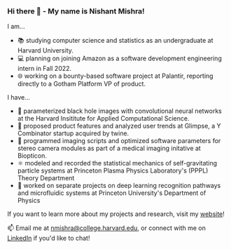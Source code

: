 ### Hi there 👋 - My name is Nishant Mishra!

I am...
- 📚 studying computer science and statistics as an undergraduate at Harvard University.
- 💻 planning on joining Amazon as a software development engineering intern in Fall 2022.
- 🌐 working on a bounty-based software project at Palantir, reporting directly to a Gotham Platform VP of product.

I have...
- 🌌 parameterized black hole images with convolutional neural networks at the Harvard Insititute for Applied Computational Science.
- 🌱 proposed product features and analyzed user trends at Glimpse, a Y Combinator startup acquired by twine.
- 🔭 programmed imaging scripts and optimized software parameters for stereo camera modules as part of a medical imaging initative at Biopticon.
- ⚛️ modeled and recorded the statistical mechanics of self-gravitating particle systems at Princeton Plasma Physics Laboratory's (PPPL) Theory Department
- 🔎 worked on separate projects on deep learning recognition pathways and microfluidic systems at Princeton University's Department of Physics


If you want to learn more about my projects and research, visit my [website](https://nmishra459.github.io/)!

📫 Email me at nmishra@college.harvard.edu, or connect with me on [LinkedIn](https://www.linkedin.com/in/nmishra2024/) if you'd like to chat!
